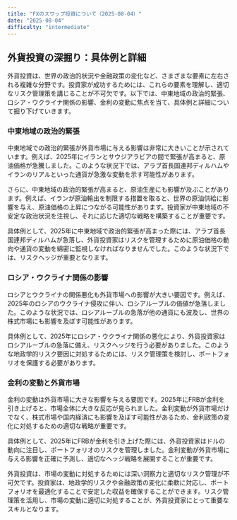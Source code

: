 ```yaml
---
title: "FXのスワップ投資について（2025-08-04）"
date: "2025-08-04"
difficulty: "intermediate"
---
```


## 外貨投資の深掘り：具体例と詳細

外貨投資は、世界の政治的状況や金融政策の変化など、さまざまな要素に左右される複雑な分野です。投資家が成功するためには、これらの要素を理解し、適切なリスク管理策を講じることが不可欠です。以下では、中東地域の政治的緊張、ロシア・ウクライナ関係の影響、金利の変動に焦点を当て、具体例と詳細について掘り下げていきます。

### 中東地域の政治的緊張

中東地域での政治的緊張が外貨市場に与える影響は非常に大きいことが示されています。例えば、2025年にイランとサウジアラビアの間で緊張が高まると、原油価格が急騰しました。このような状況下では、アラブ首長国連邦ディルハムやイランのリアルといった通貨が急激な変動を示す可能性があります。

さらに、中東地域の政治的緊張が高まると、原油生産にも影響が及ぶことがあります。例えば、イランが原油輸出を制限する措置を取ると、世界の原油供給に影響を与え、原油価格の上昇につながる可能性があります。投資家が中東地域の不安定な政治状況を注視し、それに応じた適切な戦略を構築することが重要です。

具体例として、2025年に中東地域で政治的緊張が高まった際には、アラブ首長国連邦ディルハムが急落し、外貨投資家はリスクを管理するために原油価格の動向や通貨の変動を綿密に監視しなければなりませんでした。このような状況下では、リスクヘッジが重要となります。

### ロシア・ウクライナ関係の影響

ロシアとウクライナの関係悪化も外貨市場への影響が大きい要因です。例えば、2025年のロシアのウクライナ侵攻に伴い、ロシアルーブルの価値が急落しました。このような状況では、ロシアルーブルの急落が他の通貨にも波及し、世界の株式市場にも影響を及ぼす可能性があります。

具体例として、2025年にロシア・ウクライナ関係の悪化により、外貨投資家はロシアルーブルの急落に備え、リスクヘッジを行う必要がありました。このような地政学的リスク要因に対処するためには、リスク管理策を検討し、ポートフォリオを保護する必要があります。

### 金利の変動と外貨市場

金利の変動は外貨市場に大きな影響を与える要因です。2025年にFRBが金利を引き上げると、市場全体に大きな反応が見られました。金利変動が外貨市場だけでなく、株式市場や国内経済にも影響を及ぼす可能性があるため、金利政策の変化に対処するための適切な戦略が重要です。

具体例として、2025年にFRBが金利を引き上げた際には、外貨投資家はドルの動向に注目し、ポートフォリオのリスクを管理しました。金利変動が外貨市場に与える影響を正確に予測し、適切なヘッジ戦略を展開することが重要です。

外貨投資は、市場の変動に対処するためには深い洞察力と適切なリスク管理が不可欠です。投資家は、地政学的リスクや金融政策の変化に柔軟に対応し、ポートフォリオを最適化することで安定した収益を確保することができます。リスク管理策を活用し、市場の変動に適切に対処することが、外貨投資家にとって重要なスキルとなります。
